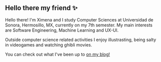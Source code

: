## Hello there my friend :sparkles: 

Hello there! I'm Ximena and I study Computer Sciences at Universidad de Sonora, Hermosillo, MX, currently on my 7th semester.
My main interests are Software Engineering, Machine Learning and UX-UI.

Outside computer science related activities I enjoy illustrasting, being salty in videogames and watching ghibli movies.

You can check out what I've been up to [on my blog!](https://ximenasandoval.github.io/adventures/)
